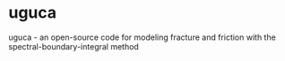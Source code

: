 # uguca

uguca - an open-source code for modeling fracture and friction with the spectral-boundary-integral method